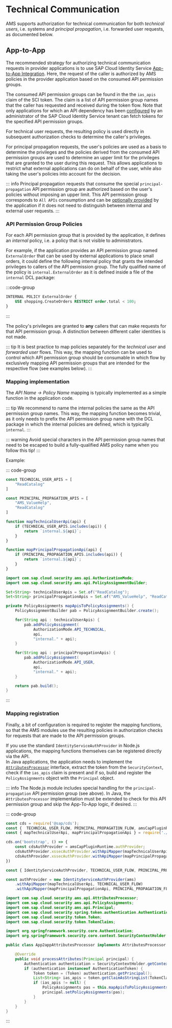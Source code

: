 # Technical Communication

AMS supports authorization for technical communication for both *technical users*, i.e. systems and *principal propagation*, i.e. forwarded user requests, as documented below.

## App-to-App

The recommended strategy for authorizing technical communication requests in provider applications is to use SAP Cloud Identity Service [App-to-App Integration](https://help.sap.com/docs/cloud-identity-services/cloud-identity-services/consume-apis-from-other-applications). Here, the request of the caller is authorized by AMS policies in the provider application based on the consumed API permission groups. 

The consumed API permission groups can be found in the the `ias_apis` claim of the SCI token. The claim is a list of API permission group names that the caller has requested and received during the token flow. Note that only applications for which an API dependency has been [configured](https://help.sap.com/docs/cloud-identity-services/cloud-identity-services/consume-api-from-another-application) by an administrator of the SAP Cloud Identity Service tenant can fetch tokens for the specified API permission groups.

For technical user requests, the resulting policy is used directly in subsequent authorization checks to determine the caller's privileges.

For principal propagation requests, the user's policies are used as a basis to determine the privileges and the policies derived from the consumed API permission groups are used to determine an upper limit for the privileges that are granted to the user during this request. This allows applications to restrict what external applications can do on behalf of the user, while also taking the user's policies into account for the decision.

::: info
Principal propagation requests that consume the special `principal-propagation` API permission group are authorized based on the user's policies without imposing an upper limit. This API permission group corresponds to `All APIs` consumption and can be [optionally provided](https://help.sap.com/docs/cloud-identity-services/cloud-identity-services/consume-apis-from-other-applications) by the application if it does not need to distinguish between internal and external user requests.
:::

### API Permission Group Policies

For each API permission group that is provided by the application, it defines an *internal* policy, i.e. a policy that is not visible to administrators.

For example, if the application provides an API permission group named `ExternalOrder` that can be used by external applications to place small orders, it could define the following internal policy that grants the intended privileges to callers of the API permission group. The fully qualified name of the policy is `internal.ExternalOrder` as it is defined inside a file of the `internal` DCL package:

:::code-group
```sql [dcl/internal/apiPolicies.dcl]
INTERNAL POLICY ExternalOrder {
    USE shopping.CreateOrders RESTRICT order.total < 100;
}
```
:::

The policy's privileges are granted to **any** callers that can make requests for that API permission group. A distinction between different caller identities is not made.

::: tip
It is best practice to map policies separately for the *technical user* and *forwarded user* flows. This way, the mapping function can be used to control which API permission group should be consumable in which flow by exclusively mapping API permission groups that are intended for the respective flow (see examples below).
:::

### Mapping implementation
The *API Name -> Policy Name* mapping is typically implemented as a simple function in the application code.

::: tip
We recommend to name the internal policies the same as the API permission group names. This way, the mapping function becomes trivial, as it only needs to prefix the API permission group name with the DCL package in which the internal policies are defined, which is typically `internal`.
:::

::: warning
Avoid special characters in the API permission group names that need to be escaped to build a fully-qualified AMS policy name when you follow this tip!
:::

Example:

::: code-group
```js [Node.js]
const TECHNICAL_USER_APIS = [
    "ReadCatalog"
]

const PRINCIPAL_PROPAGATION_APIS = [
    "AMS_ValueHelp",
    "ReadCatalog"
]

function mapTechnicalUserApi(api) {
    if (TECHNICAL_USER_APIS.includes(api)) {
        return `internal.${api}`;
    }
}

function mapPrincipalPropagationApi(api) {
    if (PRINCIPAL_PROPAGATION_APIS.includes(api)) {
        return `internal.${api}`;
    }
}
```

```java [Java]
import com.sap.cloud.security.ams.api.AuthorizationMode;
import com.sap.cloud.security.ams.api.PolicyAssignmentBuilder;

Set<String> technicalUserApis = Set.of("ReadCatalog");
Set<String> principalPropagationApis = Set.of("AMS_ValueHelp", "ReadCatalog");

private PolicyAssignments mapApisToPolicyAssignments() {
    PolicyAssignmentBuilder pab = PolicyAssignmentBuilder.create();

    for(String api : technicalUserApis) {
        pab.addPolicyAssignment(
            AuthorizationMode.API_TECHNICAL,
            api,
            "internal." + api);
    }

    for(String api : principalPropagationApis) {
        pab.addPolicyAssignment(
            AuthorizationMode.API_USER,
            api,
            "internal." + api);
    }

    return pab.build();
}
```

:::

### Mapping registration
Finally, a bit of configuration is required to register the mapping functions, so that the AMS modules use the resulting policies in authorization checks for requests that are made to the API permission groups.

If you use the standard `IdentityServiceAuthProvider` in Node.js applications, the mapping functions themselves can be registered directly via the API.\
In Java applications, the application needs to implement the [`AttributesProcessor`](/java/jakarta-ams/jakarta-ams#AttributesProcessor) interface, extract the token from the `SecurityContext`, check if the `ias_apis` claim is present and if so, build and register the `PolicyAssignments` object with the `Principal` object.

::: info
The Node.js module includes special handling for the `principal-propagation` API permission group (see above). In Java, the `AttributesProcessor` implementation must be extended to check for this API permission group and skip the App-To-App logic, if desired.
:::

::: code-group
```js [CAP Node.js]
const cds = require('@sap/cds');
const {  TECHNICAL_USER_FLOW, PRINCIPAL_PROPAGATION_FLOW, amsCapPluginRuntime } = require("@sap/ams");
const { mapTechnicalUserApi, mapPrincipalPropagationApi } = require('./apis'); // import mapping functions

cds.on('bootstrap', () => {
    const cdsAuthProvider = amsCapPluginRuntime.authProvider;
    cdsAuthProvider.xssecAuthProvider.withApiMapper(mapTechnicalUserApi, TECHNICAL_USER_FLOW);
    cdsAuthProvider.xssecAuthProvider.withApiMapper(mapPrincipalPropagationApi, PRINCIPAL_PROPAGATION_FLOW);
})
```

```js [Node.js]
const { IdentityServiceAuthProvider, TECHNICAL_USER_FLOW, PRINCIPAL_PROPAGATION_FLOW } = require("@sap/ams");

const authProvider = new IdentityServiceAuthProvider(ams)
    .withApiMapper(mapTechnicalUserApi, TECHNICAL_USER_FLOW)
    .withApiMapper(mapPrincipalPropagationApi, PRINCIPAL_PROPAGATION_FLOW);
```

```java [CAP Java + Java]
import com.sap.cloud.security.ams.api.AttributesProcessor;
import com.sap.cloud.security.ams.api.PolicyAssignments;
import com.sap.cloud.security.ams.api.Principal;
import com.sap.cloud.security.spring.token.authentication.AuthenticationToken;
import com.sap.cloud.security.token.Token;
import com.sap.cloud.security.token.TokenClaims;

import org.springframework.security.core.Authentication;
import org.springframework.security.core.context.SecurityContextHolder;

public class App2appAttributesProcessor implements AttributesProcessor {

    @Override
    public void processAttributes(Principal principal) {
        Authentication authentication = SecurityContextHolder.getContext().getAuthentication();
        if (authentication instanceof AuthenticationToken) {
            Token token = (Token) authentication.getPrincipal();
            List<String> ias_apis = token.getClaimAsStringList(TokenClaims.IAS_APIS);
            if (ias_apis != null) {
                PolicyAssignments pas = this.mapApisToPolicyAssignments(); // see example above
                principal.setPolicyAssignments(pas);
            }
        }
    }
}
```
:::